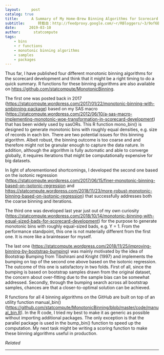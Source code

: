 ```yaml
---
layout:     post
catalog: true
title:      A Summary of My Home-Brew Binning Algorithms for Scorecard Development
subtitle:      转载自：http://feedproxy.google.com/~r/RBloggers/~3/9of6Bx1yPmQ/
date:      2019-03-10
author:      statcompute
tags:
    - bins
    - r functions
    - monotonic binning algorithms
    - samples
    - packages
---
```






Thus far, I have published four different monotonic binning algorithms for the scorecard development and think that it might be a right timing to do a quick summary. R functions for these binning algorithms are also available on https://github.com/statcompute/MonotonicBinning. 

The first one was posted back in 2017 (https://statcompute.wordpress.com/2017/01/22/monotonic-binning-with-smbinning-package) based on my SAS macro (https://statcompute.wordpress.com/2012/06/10/a-sas-macro-implementing-monotonic-woe-transformation-in-scorecard-development) that has been widely used by sasORs. This R function mono_bin() is designed to generate monotonic bins with roughly equal densities, e.g. size of records in each bin. There are two potential issues for this binning algorithm. Albeit robust, the binning outcome is too coarse and and therefore might not be granular enough to capture the data nature. In addition, although the algorithm is fully automatic and able to converge globally, it requires iterations that might be computationally expensive for big datasets. 

In light of aforementioned shortcomings, I developed the second one based on the isotonic regression (https://statcompute.wordpress.com/2017/06/15/finer-monotonic-binning-based-on-isotonic-regression and https://statcompute.wordpress.com/2018/11/23/more-robust-monotonic-binning-based-on-isotonic-regression) that successfully addresses both the coarse binning and iterations. 

The third one was developed last year just out of my own curiosity (https://statcompute.wordpress.com/2018/10/14/monotonic-binning-with-equal-sized-bads-for-scorecard-development) for the purpose to generate monotonic bins with roughly equal-sized bads, e.g. Y = 1. From the performance standpoint, this one is not materially different from the first one. It is more like a brainteaser for myself. 

The last one (https://statcompute.wordpress.com/2018/11/25/improving-binning-by-bootstrap-bumping) was mainly motivated by the idea of Bootstrap Bumping from Tibshirani and Knight (1997) and implements the bumping on top of the second one above based on the isotonic regression. The outcome of this one is satisfactory in two folds. First of all, since the bumping is based on bootstrap samples drawn from the original dataset, the concern about over-fitting due to the sample bias can be somewhat addressed. Secondly, through the bumping search across all bootstrap samples, chances are that a closer-to-optimal solution can be achieved. 

R functions for all 4 binning algorithms on the GitHub are built on top of an utility function manual_bin() (https://github.com/statcompute/MonotonicBinning/blob/master/code/manual_bin.R). In the R code, I tried my best to make it as generic as possible without importing additional packages. The only exception is that the parallel package is used in the bump_bin() function to speed up the computation. My next task might be writing a scoring function to make these binning algorithms useful in production. 


*Related*








---
